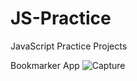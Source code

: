 # JS-Practice
JavaScript Practice Projects


Bookmarker App
![Capture](https://user-images.githubusercontent.com/101275024/180736443-ec56653a-60b2-4c80-98af-b8c44c7441e0.PNG)
